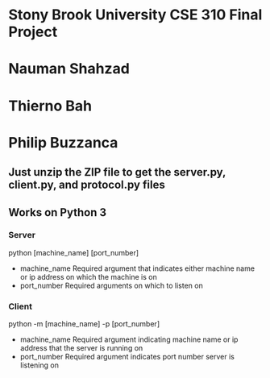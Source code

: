 # Stony Brook University CSE 310 Final Project
# Nauman Shahzad
# Thierno Bah
# Philip Buzzanca

## Just unzip the ZIP file to get the server.py, client.py, and protocol.py files

## Works on Python 3

### Server
python [machine_name] [port_number]

- machine_name Required argument that indicates either machine name or ip address on which the machine is on
- port_number Required arguments on which to listen on

### Client
python -m [machine_name] -p [port_number]

- machine_name Required argument indicating machine name or ip address that the server is running on
- port_number Required argument indicates port number server is listening on
